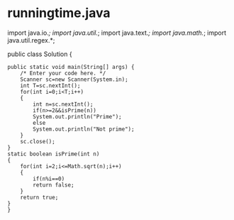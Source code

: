 # runningtime.java

import java.io.*;
import java.util.*;
import java.text.*;
import java.math.*;
import java.util.regex.*;

public class Solution {

    public static void main(String[] args) {
        /* Enter your code here. */
        Scanner sc=new Scanner(System.in);
        int T=sc.nextInt();
        for(int i=0;i<T;i++)
        {
            int n=sc.nextInt();
            if(n>=2&&isPrime(n))
            System.out.println("Prime");
            else
            System.out.println("Not prime");
        }
        sc.close();
    }
    static boolean isPrime(int n)
    {
        for(int i=2;i<=Math.sqrt(n);i++)
        {
            if(n%i==0)
            return false;
        }
        return true;
    }
    }
    
        
    




